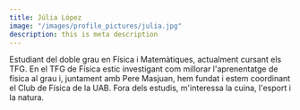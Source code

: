 ```yaml
---
title: Júlia López
image: "/images/profile_pictures/julia.jpg"
description: this is meta description
---
```


Estudiant del doble grau en Física i Matemàtiques, actualment cursant els TFG. En el TFG de Física estic investigant com millorar l'aprenentatge de física al grau i, juntament amb Pere Masjuan, hem fundat i estem coordinant el Club de Física de la UAB. Fora dels estudis, m'interessa la cuina, l'esport i la natura.
